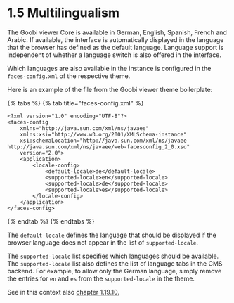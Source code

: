 # 1.5 Multilingualism

The Goobi viewer Core is available in German, English, Spanish, French and Arabic. If available, the interface is automatically displayed in the language that the browser has defined as the default language. Language support is independent of whether a language switch is also offered in the interface. 

Which languages are also available in the instance is configured in the `faces-config.xml` of the respective theme. 

Here is an example of the file from the Goobi viewer theme boilerplate:

{% tabs %}
{% tab title="faces-config.xml" %}
```markup
<?xml version="1.0" encoding="UTF-8"?>
<faces-config 
	xmlns="http://java.sun.com/xml/ns/javaee"
	xmlns:xsi="http://www.w3.org/2001/XMLSchema-instance"
	xsi:schemaLocation="http://java.sun.com/xml/ns/javaee http://java.sun.com/xml/ns/javaee/web-facesconfig_2_0.xsd"
	version="2.0">
	<application>
		<locale-config>
			<default-locale>de</default-locale>
			<supported-locale>en</supported-locale>			
			<supported-locale>de</supported-locale>			
			<supported-locale>es</supported-locale>			
		</locale-config>
	</application>
</faces-config>
```
{% endtab %}
{% endtabs %}

The `default-locale` defines the language that should be displayed if the browser language does not appear in the list of `supported-locale`. 

The `supported-locale` list specifies which languages should be available. The `supported-locale` list also defines the list of language tabs in the CMS backend. For example, to allow only the German language, simply remove the entries for `en` and `es` from the `supported-locale` in the theme. 

See in this context also [chapter 1.19.10.](../../conf/1/19/10.md)

